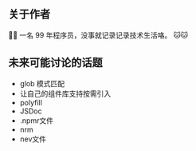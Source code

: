 ## 关于作者

🎉🎉 一名 99 年程序员，没事就记录记录技术生活咯。 🐱🐱

## 未来可能讨论的话题

- glob 模式匹配
- 让自己的组件库支持按需引入
- polyfill
- JSDoc
- .npmr文件
- nrm
- nev文件
